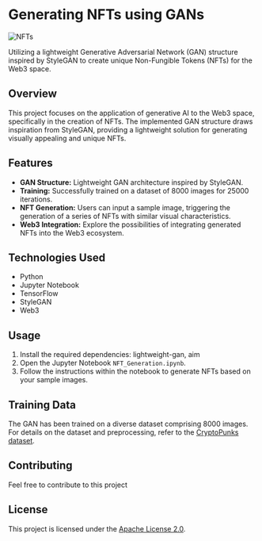 # Generating NFTs using GANs
![NFTs](https://github.com/ParthShethSK/GAN-NFT-Generator/assets/75533289/350a5e31-031a-4dbc-81c4-c2c08fc04c40)

Utilizing a lightweight Generative Adversarial Network (GAN) structure inspired by StyleGAN to create unique Non-Fungible Tokens (NFTs) for the Web3 space.

## Overview

This project focuses on the application of generative AI to the Web3 space, specifically in the creation of NFTs. The implemented GAN structure draws inspiration from StyleGAN, providing a lightweight solution for generating visually appealing and unique NFTs.

## Features

- **GAN Structure:** Lightweight GAN architecture inspired by StyleGAN.
- **Training:** Successfully trained on a dataset of 8000 images for 25000 iterations.
- **NFT Generation:** Users can input a sample image, triggering the generation of a series of NFTs with similar visual characteristics.
- **Web3 Integration:** Explore the possibilities of integrating generated NFTs into the Web3 ecosystem.

## Technologies Used

- Python
- Jupyter Notebook
- TensorFlow
- StyleGAN
- Web3

## Usage

1. Install the required dependencies: lightweight-gan, aim
2. Open the Jupyter Notebook `NFT_Generation.ipynb`.
3. Follow the instructions within the notebook to generate NFTs based on your sample images.

## Training Data

The GAN has been trained on a diverse dataset comprising 8000 images. For details on the dataset and preprocessing, refer to the [CryptoPunks dataset](https://www.kaggle.com/datasets/tunguz/cryptopunks).

## Contributing

Feel free to contribute to this project

## License

This project is licensed under the [Apache License 2.0](LICENSE).
